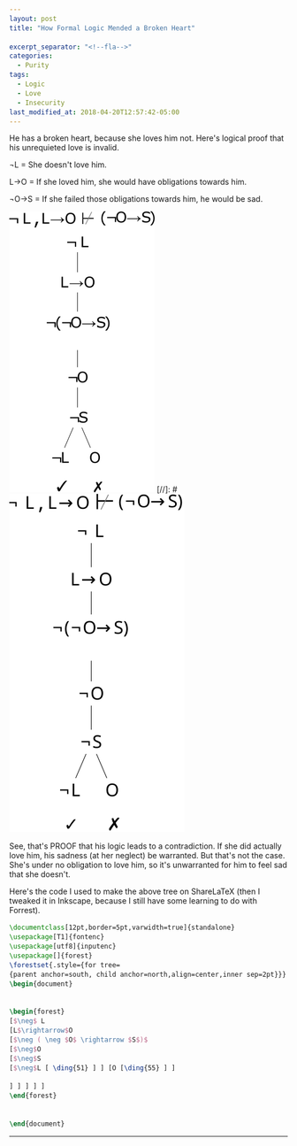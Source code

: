 ```yaml
---
layout: post
title: "How Formal Logic Mended a Broken Heart"

excerpt_separator: "<!--fla-->"
categories:
  - Purity
tags:
  - Logic
  - Love
  - Insecurity
last_modified_at: 2018-04-20T12:57:42-05:00
---
```


He has a broken heart, because she loves him not. Here's logical proof that his unrequieted love is invalid.

¬L = She doesn't love him.

L→O = If she loved him, she would have obligations towards him.

¬O→S = If she failed those obligations towards him, he would be sad.

<!--fla-->
<img alt="Made using ShareLaTeX" title="Logical proof that his unrequieted love is invalid." src="https://raw.githubusercontent.com/VanitasVanitatum/VanitasVanitatum.github.io/master/images/Love%20me%20not.png"/>
[//]: #  <img alt="Made using ShareLaTeX" title="Logical proof that his unrequieted love is invalid." src="https://raw.githubusercontent.com/VanitasVanitatum/VanitasVanitatum.github.io/master/images/Love%20me%20not.svg"/>

See, that's PROOF that his logic leads to a contradiction. If she did actually love him, his sadness (at her neglect) be warranted. But that's not the case. She's under no obligation to love him, so it's unwarranted for him to feel sad that she doesn't.


Here's the code I used to make the above tree on ShareLaTeX (then I tweaked it in Inkscape, because I still have some learning to do with Forrest).

```latex
\documentclass[12pt,border=5pt,varwidth=true]{standalone}
\usepackage[T1]{fontenc}
\usepackage[utf8]{inputenc}
\usepackage[]{forest}
\forestset{.style={for tree=
{parent anchor=south, child anchor=north,align=center,inner sep=2pt}}}
\begin{document}


\begin{forest}
[$\neg$ L
[L$\rightarrow$O
[$\neg ( \neg $O$ \rightarrow $S$)$
[$\neg$O
[$\neg$S
[$\neg$L [ \ding{51} ] ] [O [\ding{55} ] ]

] ] ] ] ]
\end{forest}


\end{document}

```

___


